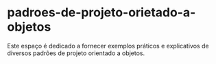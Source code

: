 # padroes-de-projeto-orietado-a-objetos
Este espaço é dedicado a fornecer exemplos práticos e explicativos de diversos padrões de projeto orientado a objetos.
